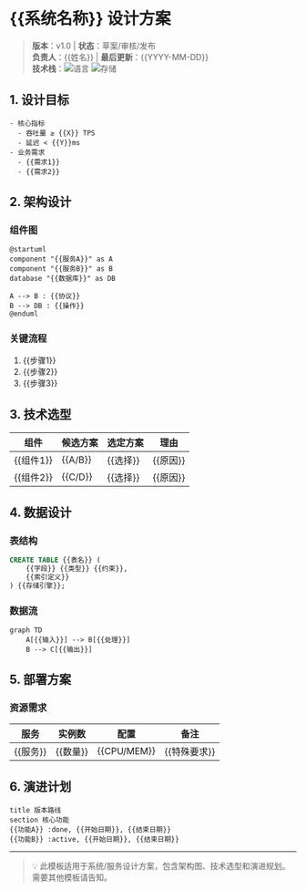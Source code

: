 # {{系统名称}} 设计方案

> **版本**：v1.0 | **状态**：草案/审核/发布  
> **负责人**：{{姓名}} | **最后更新**：{{YYYY-MM-DD}}  
> **技术栈**：![语言](https://img.shields.io/badge/语言-{{Go/PHP}}-blue) ![存储](https://img.shields.io/badge/DB-{{MySQL/Redis}}-green)

## 1. 设计目标
```mindmap
- 核心指标
  - 吞吐量 ≥ {{X}} TPS
  - 延迟 < {{Y}}ms
- 业务需求
  - {{需求1}}
  - {{需求2}}
```

## 2. 架构设计
### 组件图
```plantuml
@startuml
component "{{服务A}}" as A
component "{{服务B}}" as B
database "{{数据库}}" as DB

A --> B : {{协议}}
B --> DB : {{操作}}
@enduml
```

### 关键流程
1. {{步骤1}}
2. {{步骤2}}
3. {{步骤3}}

## 3. 技术选型
| 组件 | 候选方案 | 选定方案 | 理由 |
|------|----------|----------|------|
| {{组件1}} | {{A/B}} | {{选择}} | {{原因}} |
| {{组件2}} | {{C/D}} | {{选择}} | {{原因}} |

## 4. 数据设计
### 表结构
```sql
CREATE TABLE {{表名}} (
    {{字段}} {{类型}} {{约束}},
    {{索引定义}}
) {{存储引擎}};
```

### 数据流
```mermaid
graph TD
    A[{{输入}}] --> B[{{处理}}]
    B --> C[{{输出}}]
```

## 5. 部署方案
### 资源需求
| 服务 | 实例数 | 配置 | 备注 |
|------|--------|------|------|
| {{服务}} | {{数量}} | {{CPU/MEM}} | {{特殊要求}} |

## 6. 演进计划
```gantt
title 版本路线
section 核心功能
{{功能A}} :done, {{开始日期}}, {{结束日期}}
{{功能B}} :active, {{开始日期}}, {{结束日期}}
```

---
> 💡 此模板适用于系统/服务设计方案，包含架构图、技术选型和演进规划。需要其他模板请告知。
